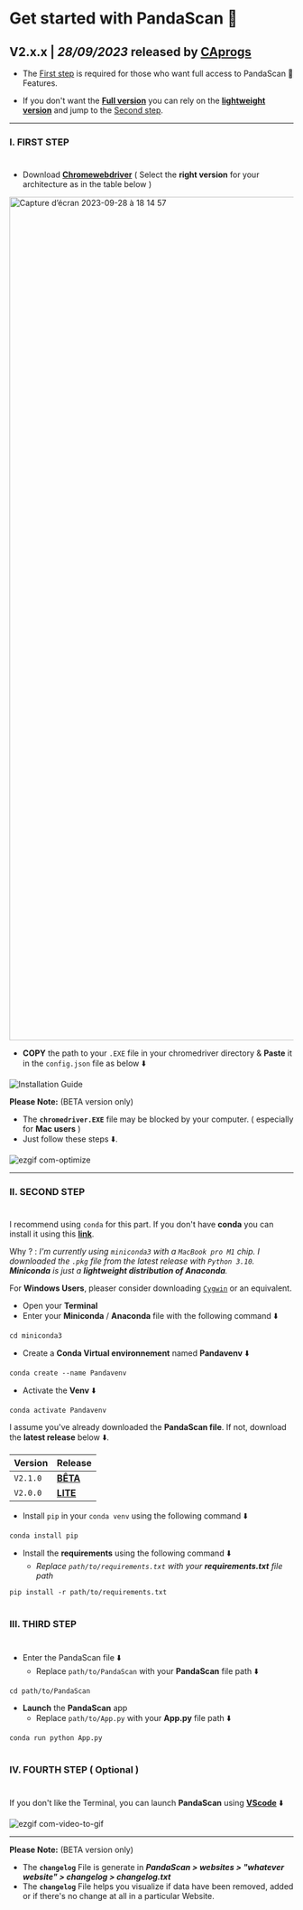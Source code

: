 # Get started with PandaScan 🐼

## **V2.x.x** | _**28/09/2023**_ released by [**CAprogs**](https://github.com/CAprogs)

- The [First step](https://github.com/CAprogs/PandaScan/blob/main/Installation%20Guide.md#i-first-step) is required for those who want full access to PandaScan 🐼 Features.

- If you don't want the [**Full version**](https://github.com/CAprogs/PandaScan/releases/download/v2.1.0/PandaScan.Beta.zip) you can rely on the [**lightweight version**](https://github.com/CAprogs/PandaScan/releases/download/v2.0.0/PandaScan.Lite.zip) and jump to the [Second step](https://github.com/CAprogs/PandaScan/blob/main/Installation%20Guide.md#ii-second-step).

---

### **I. FIRST STEP**
#

- Download [**Chromewebdriver**](https://googlechromelabs.github.io/chrome-for-testing/#stable) ( Select the **right version** for your architecture as in the table below )

<img width="1493" alt="Capture d’écran 2023-09-28 à 18 14 57" src="https://github.com/CAprogs/PandaScan/assets/104645407/f795b470-cff5-4d63-af52-0a12c2687f96">

-  **COPY** the path to your `.EXE` file in your chromedriver directory & **Paste** it in the `config.json` file as below ⬇️

![Installation Guide](https://github.com/CAprogs/PandaScan/assets/104645407/bffd530c-a774-4a56-b875-6a0d2136354d)

**Please Note:** (BETA version only)
- The **`chromedriver.EXE`** file may be blocked by your computer. ( especially for **Mac users** )
- Just follow these steps ⬇️.

![ezgif com-optimize](https://github.com/CAprogs/PandaScan/assets/104645407/e629332b-3ab2-494f-a50e-88d6a9990eb1)

---

### **II. SECOND STEP**
#
I recommend using `conda` for this part. If you don't have **conda** you can install it using this [**link**](https://docs.conda.io/en/latest/miniconda.html). 

Why ? : _I'm currently using `miniconda3` with a `MacBook pro M1` chip. I downloaded the `.pkg` file from the latest release with `Python 3.10`. 
**Miniconda** is just a **lightweight distribution of Anaconda**._

For **Windows Users**, pleaser consider downloading [`Cygwin`](https://www.cygwin.com/install.html) or an equivalent.

- Open your **Terminal**
- Enter your **Miniconda** / **Anaconda** file with the following command ⬇️
```
cd miniconda3
```
- Create a **Conda Virtual environnement** named **Pandavenv** ⬇️
```
conda create --name Pandavenv
```
- Activate the **Venv** ⬇️
```
conda activate Pandavenv
```

I assume you've already downloaded the **PandaScan file**. If not, download the **latest release** below ⬇️.

| Version  | Release |
| :-------- | :-------       |
|  `V2.1.0` | [**BÊTA**](https://github.com/CAprogs/PandaScan/releases/download/v2.1.0/PandaScan.Beta.zip)  |
|  `V2.0.0`  | [**LITE**](https://github.com/CAprogs/PandaScan/releases/download/v2.0.0/PandaScan.Lite.zip)  |

- Install `pip` in your `conda venv` using the following command ⬇️
```
conda install pip
```

- Install the **requirements** using the following command ⬇️
  - _Replace `path/to/requirements.txt` with your **requirements.txt** file path_
```
pip install -r path/to/requirements.txt
```

#
### **III. THIRD STEP**
#
- Enter the PandaScan file ⬇️
  - Replace `path/to/PandaScan` with your **PandaScan** file path ⬇️
```
cd path/to/PandaScan
```

- **Launch** the **PandaScan** app
  - Replace `path/to/App.py` with your **App.py** file path ⬇️
```
conda run python App.py
```
#

### **IV. FOURTH STEP ( Optional )**
#

If you don't like the Terminal, you can launch **PandaScan** using [**VScode**](https://code.visualstudio.com/) ⬇️

![ezgif com-video-to-gif](https://github.com/CAprogs/PandaScan/assets/104645407/83a7d7db-f17d-4929-b0ff-01a603be0ea9)

---
**Please Note:** (BETA version only)
- The **`changelog`** File is generate in _**PandaScan > websites > "whatever website" > changelog > changelog.txt**_
- The **`changelog`** File helps you visualize if data have been removed, added or if there's no change at all in a particular Website.

